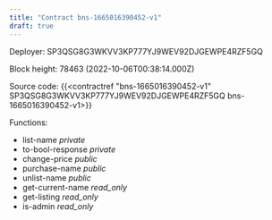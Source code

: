 ```yaml
---
title: "Contract bns-1665016390452-v1"
draft: true
---
```

Deployer: SP3QSG8G3WKVV3KP777YJ9WEV92DJGEWPE4RZF5GQ


 



Block height: 78463 (2022-10-06T00:38:14.000Z)

Source code: {{<contractref "bns-1665016390452-v1" SP3QSG8G3WKVV3KP777YJ9WEV92DJGEWPE4RZF5GQ bns-1665016390452-v1>}}

Functions:

* list-name _private_
* to-bool-response _private_
* change-price _public_
* purchase-name _public_
* unlist-name _public_
* get-current-name _read_only_
* get-listing _read_only_
* is-admin _read_only_
